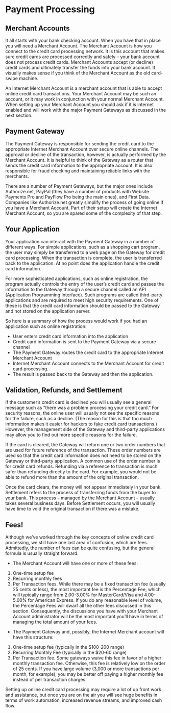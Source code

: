 # Payment Processing


## Merchant Accounts
It all starts with your bank checking account.  When you have that in place you will need a Merchant Account.  The Merchant Account is how you connect to the credit card processing network.  It is this account that makes sure credit cards are processed correctly and safely – your bank account does not process credit cards.  Merchant Accounts accept (or decline) credit cards and ultimately transfer the funds into your bank account.  It visually makes sense if you think of the Merchant Account as the old card-swipe machine.

An Internet Merchant Account is a merchant account that is able to accept online credit card transactions.  Your Merchant Account may be such an account, or it may work in conjunction with your normal Merchant Account.  When setting up your Merchant Account you should ask if it is internet enabled and will work with the major Payment Gateways as discussed in the next section.

## Payment Gateway
The Payment Gateway is responsible for sending the credit card to the appropriate Internet Merchant Account over secure online channels.  The approval or decline of the transaction, however, is actually performed by the Merchant Account.  It is helpful to think of the Gateway as a router that sends the credit card information to the appropriate account.  It is also responsible for fraud checking and maintaining reliable links with the merchants.

There are a number of Payment Gateways, but the major ones include Authorize.net, PayPal (they have a number of products with Website Payments Pro and PayFlow Pro being the main ones), and First Data.  Companies like Authorize.net greatly simplify the process of going online if you have a Merchant Account.  Part of their setup will create the Internet Merchant Account, so you are spared some of the complexity of that step.

## Your Application
Your application can interact with the Payment Gateway in a number of different ways.  For simple applications, such as a shopping cart program, the user may simply be transferred to a web page on the Gateway for credit card processing.  When the transaction is complete, the user is transferred back to the application.  At no point does the application handle the credit card information.

For more sophisticated applications, such as online registration, the program actually controls the entry of the user’s credit card and passes the information to the Gateway through a secure channel called an API (Application Programming Interface). Such programs are called third-party applications and are required to meet high security requirements.  One of these is that the credit card information should be passed to the Gateway and not stored on the application server.

So here is a summary of how the process would work if you had an application such as online registration:

* User enters credit card information into the application
* Credit card information is sent to the Payment Gateway via a secure channel
* The Payment Gateway routes the credit card to the appropriate Internet Merchant Account
* Internet Merchant Account connects to the Merchant Account for credit card processing.
* The result is passed back to the Gateway and then the application.

## Validation, Refunds, and Settlement
If the customer’s credit card is declined you will usually see a general message such as “there was a problem processing your credit card.”  For security reasons, the online user will usually not see the specific reasons for the failure, such as a decline. (The reason for this is that too much information makes it easier for hackers to fake credit card transactions.) However, the management side of the Gateway and third-party applications may allow you to find out more specific reasons for the failure.

If the card is cleared, the Gateway will return one or two order numbers that are used for future reference of the transaction.  These order numbers are used so that the credit card information does not need to be stored on the Gateway or third-party application.  A common use of the order number is for credit card refunds.  Refunding via a reference to transaction is much safer than refunding directly to the card. For example, you would not be able to refund more than the amount of the original transaction.

Once the card clears, the money will not appear immediately in your bank.  Settlement refers to the process of transferring funds from the buyer to your bank.  This process – managed by the Merchant Account – usually takes several business days.  Before Settlement occurs, you will usually have time to void the original transaction if there was a mistake.

## Fees!
Although we’ve worked through the key concepts of online credit card processing, we still have one last area of confusion, which are fees.  Admittedly, the number of fees can be quite confusing, but the general formula is usually straight forward.

* The Merchant Account will have one or more of these fees:

1. One-time setup fee
2. Recurring monthly fees
3. Per Transaction fees.  While there may be a fixed transaction fee (usually 25 cents or less), the most important fee is the Percentage Fee, which will typically range from 2.00-3.00% for MasterCard/Visa and 4.00-5.00% for American Express.  If you do any reasonable level of volume, the Percentage Fees will dwarf all the other fees discussed in this section.  Consequently, the discussions you have with your Merchant Account administrator will be the most important you’ll have in terms of managing the total amount of your fees.

* The Payment Gateway and, possibly, the Internet Merchant account will have this structure:
1. One-time setup fee (typically in the $100-200 range)
2. Recurring Monthly Fee (typically in the $20-60 range)
3. Per Transaction fee.  Some gateways waive this fee in favor of a higher monthly transaction fee.  Otherwise, this fee is relatively low on the order of 25 cents.  If you have large volume (3,000 or more transactions per month, for example), you may be better off paying a higher monthly fee instead of per transaction charges.

Setting up online credit card processing may require a lot of up front work and assistance, but once you are on the air you will see huge benefits in terms of work automation, increased revenue streams, and improved cash flow.